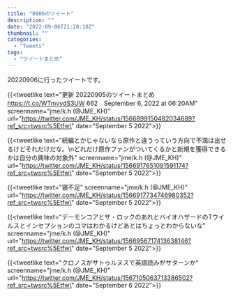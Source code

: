 ```yaml
---
title: "0906のツイート"
description: ""
date: "2022-09-06T21:20:10Z"
thumbnail: ""
categories:
  - "Tweets"
tags:
  - "ツイートまとめ"
---
```

20220906に行ったツイートです。
<!--more-->
{{<tweetlike text=\"更新 20220905のツイートまとめ https://t.co/WTmvydS3UW 662　September 6, 2022 at 06:20AM\" screenname=\"jme/k.h (@JME_KH)\" url=\"https://twitter.com/JME_KH/status/1566899150482034689?ref_src=twsrc%5Etfw\" date=\"September 5 2022\">}}

{{<tweetlike text=\"続編とかじゃないなら原作と違うっていう方向で不満は出せるけどそれだけだな。\nどれだけ原作ファンがついてくるかと新規を獲得できるかは自分の興味の対象外\" screenname=\"jme/k.h (@JME_KH)\" url=\"https://twitter.com/JME_KH/status/1566917651091591174?ref_src=twsrc%5Etfw\" date=\"September 5 2022\">}}

{{<tweetlike text=\"寝不足\" screenname=\"jme/k.h (@JME_KH)\" url=\"https://twitter.com/JME_KH/status/1566917734746980352?ref_src=twsrc%5Etfw\" date=\"September 5 2022\">}}

{{<tweetlike text=\"デーモンコアとザ・ロックのあれとバイオハザードのTウイルスとインセプションのコマはわかるけどあとはちょっとわからないな\" screenname=\"jme/k.h (@JME_KH)\" url=\"https://twitter.com/JME_KH/status/1566956717413638146?ref_src=twsrc%5Etfw\" date=\"September 5 2022\">}}

{{<tweetlike text=\"クロノスがサトゥルヌスで英語読みがサターンか\" screenname=\"jme/k.h (@JME_KH)\" url=\"https://twitter.com/JME_KH/status/1567105063713386502?ref_src=twsrc%5Etfw\" date=\"September 6 2022\">}}

